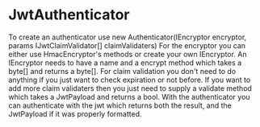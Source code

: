 # JwtAuthenticator
To create an authenticator use
  new Authenticator(IEncryptor encryptor, params IJwtClaimValidator[] claimValidaters)
For the encryptor you can either use HmacEncryptor's methods or create your own IEncryptor.
An IEncryptor needs to have a name and a encrypt method which takes a byte[] and returns a byte[].
For claim validation you don't need to do anything if you just want to check expiration or not before.
If you want to add more claim validaters then you just need to supply a validate method which takes a JwtPayload and returns a bool.
With the authenticator you can authenticate with the jwt which returns both the result, and the JwtPayload if it was properly formatted.
